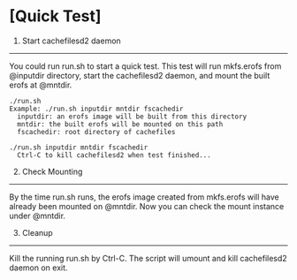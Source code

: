 [Quick Test]
============

1. Start cachefilesd2 daemon
----------------------------

You could run run.sh to start a quick test. This test will run mkfs.erofs
from @inputdir directory, start the cachefilesd2 daemon, and mount the built
erofs at @mntdir.

```
./run.sh
Example: ./run.sh inputdir mntdir fscachedir
  inputdir: an erofs image will be built from this directory
  mntdir: the built erofs will be mounted on this path
  fscachedir: root directory of cachefiles
```

```
./run.sh inputdir mntdir fscachedir
  Ctrl-C to kill cachefilesd2 when test finished...
```


2. Check Mounting
-----------------

By the time run.sh runs, the erofs image created from mkfs.erofs will have
already been mounted on @mntdir. Now you can check the mount instance under
@mntdir.


3. Cleanup
----------

Kill the running run.sh by Ctrl-C. The script will umount and kill cachefilesd2
daemon on exit.
